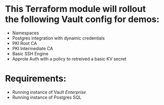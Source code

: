 
This Terraform module will rollout the following Vault config for demos:
===
  - Namespaces
  - Postgres integration with dynamic credentials
  - PKI Root CA
  - PKI Intermediate CA
  - Basic SSH Engine
  - Approle Auth with a policy to retreived a basic KV secret


Requirements:
===
  - Running instance of Vault *Enterprise*
  - Running instance of Postgres SQL